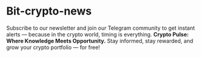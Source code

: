 # Bit-crypto-news
Subscribe to our newsletter and join our Telegram community to get instant alerts — because in the crypto world, timing is everything.  **Crypto Pulse: Where Knowledge Meets Opportunity.** Stay informed, stay rewarded, and grow your crypto portfolio — for free!
